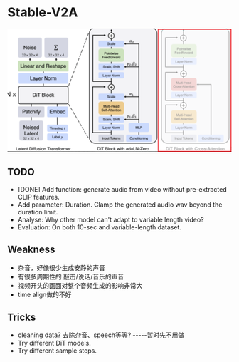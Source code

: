 # Stable-V2A
![alt text](DiT.png)
## TODO
- [DONE] Add function: generate audio from video without pre-extracted CLIP features.
- Add parameter: Duration. Clamp the generated audio wav beyond the duration limit.
- Analyse: Why other model can't adapt to variable length video?
- Evaluation: On both 10-sec and variable-length dataset.


## Weakness
- 杂音，好像很少生成安静的声音
- 有很多周期性的 敲击/说话/音乐的声音
- 视频开头的画面对整个音频生成的影响非常大
- time align做的不好

## Tricks
- cleaning data? 去除杂音、speech等等? -----暂时先不用做
- Try different DiT models.
- Try different sample steps.